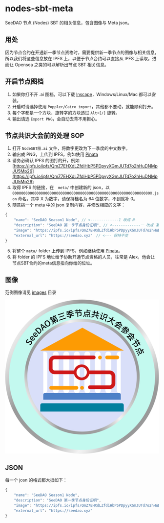 # nodes-sbt-meta

SeeDAO 节点 (Nodes) SBT 的相关信息，包含图像与 Meta json。

## 用处

因为节点合约在开通新一季节点资格时，需要提供新一季节点的图像与相关信息，所以我们将这些信息放在 IPFS 上，以便于节点合约可以直接从 IPFS 上读取，进而让 Opensea 之类的可以解析出节点 SBT 相关信息。

## 开启节点图档

1. 如果你打不开 .ai 图档，可以下载 [Inscape](https://inkscape.org/)，Windows/Linux/Mac 都可以安装。
2. 开启时请选择使用 `Poppler/Cairo import`，其他都不要动，就能顺利打开。
3. 每个字都是一个方块，旋转字的方块透过 `Alt+[/]` 旋转。
4. 输出请选 `Export PNG`，会自动去背不用担心。
## 节点共识大会前的处理 SOP

1. 打开 `NodeSBT图.ai` 文件，将数字更改为下一季度的中文数字。
2. 输出成 PNG，上传到 IPFS，例如使用 [Pinata](https://pinata.cloud/)
3. 请务必确认 IPFS 的图打的开，例如 [https://ipfs.io/ipfs/QmZ7EHXdLZfdiHbP5PDpyyXGmJUTd7o2hHuDNMpJU5Mp26](https://ipfs.io/ipfs/QmZ7EHXdLZfdiHbP5PDpyyXGmJUTd7o2hHuDNMpJU5Mp26)
3. 取得 IPFS 的链接，在　`meta/` 中创建新的 json，以 `000000000000000000000000000000000000000000000000000000000000000X.json` 命名，其中 X 为数字，请保持档名为 64 位数字，不到就补 0。
4. 随意挑一个 meta 中的 json 复制内容，并修改相应的文字：
```js
{
    "name": "SeeDAO Season1 Node", // <-------------1 改成 N
    "description": "SeeDAO 第一季节点身份证明", // <-------------一 改成 某某
    "image": "https://ipfs.io/ipfs/QmZ7EHXdLZfdiHbP5PDpyyXGmJUTd7o2hHuDNMpJU5Mp26",　// <-------- 贴上新的节点图 IPFS 位址
    "external_url": "https://seedao.xyz"　// <--- 保持不变
}
```
5. 将整个 `meta/` folder 上传到 IPFS，例如继续使用 [Pinata](https://pinata.cloud/)。
6. 将 folder 的 IPFS 地址给予协助开通节点资格的人员，往常是 Alex，他会让节点SBT合约的meta信息指向你给的位址。

## 图像

范例图像请见 [images](images) 目录

![images/season3.png](images/season3.png)

## JSON

每一个 josn 的格式都大抵如下：

```js
{
    "name": "SeeDAO Season1 Node",
    "description": "SeeDAO 第一季节点身份证明",
    "image": "https://ipfs.io/ipfs/QmZ7EHXdLZfdiHbP5PDpyyXGmJUTd7o2hHuDNMpJU5Mp26",
    "external_url": "https://seedao.xyz"
}
```
